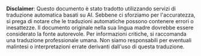 

**Disclaimer**: 
Questo documento è stato tradotto utilizzando servizi di traduzione automatica basati su AI. Sebbene ci sforziamo per l'accuratezza, si prega di notare che le traduzioni automatiche possono contenere errori o inesattezze. Il documento originale nella sua lingua madre dovrebbe essere considerato la fonte autorevole. Per informazioni critiche, si raccomanda una traduzione professionale umana. Non siamo responsabili per eventuali malintesi o interpretazioni errate derivanti dall'uso di questa traduzione.